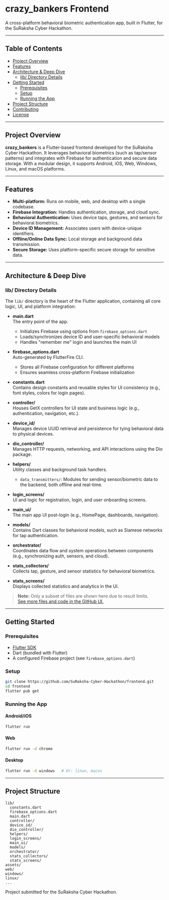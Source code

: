 # crazy_bankers Frontend

A cross-platform behavioral biometric authentication app, built in Flutter, for the SuRaksha Cyber Hackathon.

---

## Table of Contents

- [Project Overview](#project-overview)
- [Features](#features)
- [Architecture & Deep Dive](#architecture--deep-dive)
    - [lib/ Directory Details](#lib-directory-details)
- [Getting Started](#getting-started)
    - [Prerequisites](#prerequisites)
    - [Setup](#setup)
    - [Running the App](#running-the-app)
- [Project Structure](#project-structure)
- [Contributing](#contributing)
- [License](#license)

---

## Project Overview

**crazy_bankers** is a Flutter-based frontend developed for the SuRaksha Cyber Hackathon. It leverages behavioral biometrics (such as tap/sensor patterns) and integrates with Firebase for authentication and secure data storage. With a modular design, it supports Android, iOS, Web, Windows, Linux, and macOS platforms.

---

## Features

- **Multi-platform:** Runs on mobile, web, and desktop with a single codebase.
- **Firebase Integration:** Handles authentication, storage, and cloud sync.
- **Behavioral Authentication:** Uses device taps, gestures, and sensors for behavioral biometrics.
- **Device ID Management:** Associates users with device-unique identifiers.
- **Offline/Online Data Sync:** Local storage and background data transmission.
- **Secure Storage:** Uses platform-specific secure storage for sensitive data.

---

## Architecture & Deep Dive

### lib/ Directory Details

The `lib/` directory is the heart of the Flutter application, containing all core logic, UI, and platform integration:

- **main.dart**  
  The entry point of the app.
    - Initializes Firebase using options from `firebase_options.dart`
    - Loads/synchronizes device ID and user-specific behavioral models
    - Handles "remember me" login and launches the main UI

- **firebase_options.dart**  
  Auto-generated by FlutterFire CLI.
    - Stores all Firebase configuration for different platforms
    - Ensures seamless cross-platform Firebase initialization

- **constants.dart**  
  Contains design constants and reusable styles for UI consistency (e.g., font styles, colors for login pages).

- **controller/**  
  Houses GetX controllers for UI state and business logic (e.g., authentication, navigation, etc.).

- **device_id/**  
  Manages device UUID retrieval and persistence for tying behavioral data to physical devices.

- **dio_controller/**  
  Manages HTTP requests, networking, and API interactions using the Dio package.

- **helpers/**  
  Utility classes and background task handlers.
    - `data_transmitters/`: Modules for sending sensor/biometric data to the backend, both offline and real-time.

- **login_screens/**  
  UI and logic for registration, login, and user onboarding screens.

- **main_ui/**  
  The main app UI post-login (e.g., HomePage, dashboards, navigation).

- **models/**  
  Contains Dart classes for behavioral models, such as Siamese networks for tap authentication.

- **orchestrator/**  
  Coordinates data flow and system operations between components (e.g., synchronizing auth, sensors, and cloud).

- **stats_collectors/**  
  Collects tap, gesture, and sensor statistics for behavioral biometrics.

- **stats_screens/**  
  Displays collected statistics and analytics in the UI.

> **Note:** Only a subset of files are shown here due to result limits.  
> [See more files and code in the GitHub UI.](https://github.com/SuRaksha-Cyber-Hackathon/frontend/tree/main/lib)

---

## Getting Started

### Prerequisites

- [Flutter SDK](https://docs.flutter.dev/get-started/install)
- Dart (bundled with Flutter)
- A configured Firebase project (see `firebase_options.dart`)

### Setup

```bash
git clone https://github.com/SuRaksha-Cyber-Hackathon/frontend.git
cd frontend
flutter pub get
```

### Running the App

#### Android/iOS
```bash
flutter run
```

#### Web
```bash
flutter run -d chrome
```

#### Desktop
```bash
flutter run -d windows   # Or: linux, macos
```

---

## Project Structure

```
lib/
  constants.dart
  firebase_options.dart
  main.dart
  controller/
  device_id/
  dio_controller/
  helpers/
  login_screens/
  main_ui/
  models/
  orchestrator/
  stats_collectors/
  stats_screens/
assets/
web/
windows/
linux/
...
```

Project submitted for the SuRaksha Cyber Hackathon.
